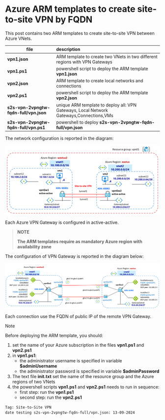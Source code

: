 <properties
pageTitle= 'Azure ARM templates to create site-to-site VPN by FQDN'
description= "Azure ARM templates to create site-to-site VPN by FQDN"
documentationcenter: na
services=""
documentationCenter="na"
authors="fabferri"
manager=""
editor=""/>

<tags
   ms.service="configuration-Example-Azure"
   ms.devlang="na"
   ms.topic="article"
   ms.tgt_pltfrm="na"
   ms.workload="na"
   ms.date="28/01/2021"
   ms.author="fabferri" />

# Azure ARM templates to create site-to-site VPN by FQDN
This post contains two ARM templates to create site-to-site VPN between Azure VNets.

| file              | description                                                                 |       
| ----------------- |:--------------------------------------------------------------------------- |
| **vpn1.json**     | ARM template to create two VNets in two different regions with VPN Gateways |
| **vpn1.ps1**      | powershell script to deploy the ARM template **vpn1.json** |
| **vpn2.json**     | ARM template to create local networks and connections      |
| **vpn2.ps1**      | powershell script to deploy the ARM template **vpn2.json** |
| **s2s-vpn-2vpngtw-fqdn-full/vpn.json** | unique ARM template to deploy all: VPN Gateways, Local Network Gateways,Connections,VMs | 
| **s2s-vpn-2vpngtw-fqdn-full/vpn.ps1**  | powershell to deploy **s2s-vpn-2vpngtw-fqdn-full/vpn.json** | 

The network configuration is reported in the diagram:

[![1]][1]

Each Azure VPN Gateway is configured in active-active.

> **NOTE**
>
> **The ARM templates require as mandatory Azure region with availability zone** 

The configuration of VPN Gateway is reported in the diagram below:

[![2]][2]

Each connection use the FQDN of public IP of the remote VPN Gateway.

> [!NOTE]
>
> Before deploying the ARM template, you should:
> 1. set the name of your Azure subscription in the files **vpn1.ps1** and **vpn2.ps1**
> 2. in **vpn1.ps1**:  
>     * the administrator username is specified in variable 
> **$adminUsername** 
>     * the administrator password is specified in variable 
> **$adminPassword**
> 3. The text file **init.txt** set the name of the resource group and the Azure regions of two VNets
> 4. the powershell scripts **vpn1.ps1** and **vpn2.ps1** needs to run in sequence: 
>    * first step: run the **vpn1.ps1**   
>    * second step: run the **vpn2.ps1**
>

`Tag: Site-to-Site VPN` <br>
`date testing s2s-vpn-2vpngtw-fqdn-full/vpn.json: 13-09-2024`

<!--Image References-->

[1]: ./media/network-diagram.png "network diagram1"
[2]: ./media/vpn-config.png "network diagram2"

<!--Link References-->

